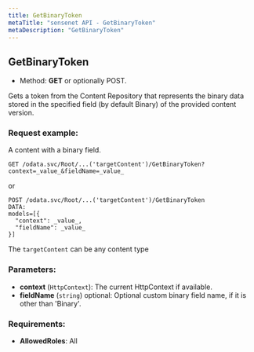 ```yaml
---
title: GetBinaryToken
metaTitle: "sensenet API - GetBinaryToken"
metaDescription: "GetBinaryToken"
---
```


## GetBinaryToken
- Method: **GET** or optionally POST.

Gets a token from the Content Repository that represents the binary data stored in the specified
 field (by default Binary) of the provided content version.

### Request example:
A content with a binary field.
```
GET /odata.svc/Root/...('targetContent')/GetBinaryToken?context=_value_&fieldName=_value_
```
or
```
POST /odata.svc/Root/...('targetContent')/GetBinaryToken
DATA:
models=[{
  "context": _value_, 
  "fieldName": _value_
}]
```
The `targetContent` can be any content type
### Parameters:
- **context** (`HttpContext`): The current HttpContext if available.
- **fieldName** (`string`) optional: Optional custom binary field name, if it is other than 'Binary'.

### Requirements:
- **AllowedRoles**: All

